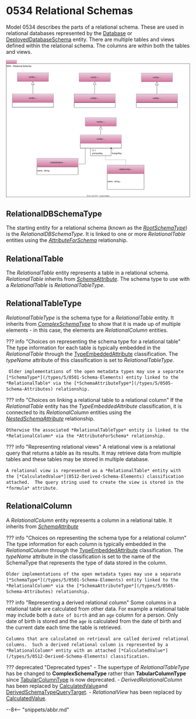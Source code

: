 <!-- SPDX-License-Identifier: CC-BY-4.0 -->
<!-- Copyright Contributors to the ODPi Egeria project. -->

# 0534 Relational Schemas

Model 0534 describes the parts of a relational schema. These are used in relational databases represented by the [Database](/types/2/0224-databases) or [DeployedDatabaseSchema](/types/2/0224-databases) entity. There are multiple tables and views defined within the relational schema.   The columns are within both the tables and views.

![UML](0534-Relational-Schemas.svg)

## RelationalDBSchemaType

The starting entity for a relational schema (known as the [*RootSchemaType*](/types/5/0530-Tabular-Schemas)) is the *RelationalDBSchemaType*.  It is linked to one or more *RelationalTable* entities using the [*AttributeForSchema*](/types/5/0505-Schema-Attributes) relationship.

## RelationalTable

The *RelationalTable* entity represents a table in a relational schema.  *RelationalTable* inherits from [*SchemaAttribute*](/types/5/0505-Schema-Attributes).  The schema type to use with a *RelationalTable* is *RelationalTableType*.

## RelationalTableType

*RelationalTableType* is the schema type for a *RelationalTable* entity.  It inherits from [*ComplexSchemaType*](/types/5/Schema-Attributes) to show that it is made up of multiple elements - in this case, the elements are *RelationalColumn* entities.

??? info "Choices on representing the schema type for a relational table"
    The type information for each table is typically embedded in the *RelationalTable* through the [TypeEmbeddedAttribute](/types/5/0505-Schema-Attributes) classification. The *typeName* attribute of this classification is set to *RelationalTableType*.

     Older implementations of the open metadata types may use a separate [*SchemaType*](/types/5/0501-Schema-Elements) entity linked to the *RelationalTable* via the [*SchemaAttributeType*](/types/5/0505-Schema-Attributes) relationship.

??? info "Choices on linking a relational table to a relational column"
    If the *RelationalTable* entity has the *TypeEmbeddedAttribute* classification, it is connected to its *RelationalColumn* entities using the [*NestedSchemaAttribute*](/types/5/0505-Schema-Attributes) relationship.

    Otherwise the associated *RelationalTableType* entity is linked to the *RelationalColumn* via the *AttributeForSchema* relationship.

??? info "Representing relational views"
    A relational view is a relational query that returns a table as its results.  It may retrieve data from multiple tables and these tables may be stored in multiple database.

    A relational view is represented as a *RelationalTable* entity with the [*CalculatedValue*](0512-Derived-Schema-Elements) classification attached.  The query string used to create the view is stored in the *formula* attribute.

## RelationalColumn

A *RelationalColumn* entity represents a column in a relational table.  It inherits from [*SchemaAttribute*](/types/5/0505-Schema-Attributes)

??? info "Choices on representing the schema type for a relational column"
    The type information for each column is typically embedded in the *RelationalColumn* through the [TypeEmbeddedAttribute](/types/5/0505-Schema-Attributes) classification.  The *typeName* attribute in the classification is set to the name of the SchemaType that represents the type of data stored in the column.

    Older implementations of the open metadata types may use a separate [*SchemaType*](/types/5/0501-Schema-Elements) entity linked to the *RelationalColumn* via the [*SchemaAttributeType*](/types/5/0505-Schema-Attributes) relationship.

??? info "Representing a derived relational column"
    Some columns in a relational table are calculated from other data.  For example a relational table may include both a `date of birth` and an `age` column for a person.  Only date of birth is stored and the `age` is calculated from the date of birth and the current date each time the table is retrieved.

    Columns that are calculated on retrieval are called derived relational columns.  Such a derived relational column is represented by a *RelationalColumn* entity with an attached [*CalculatedValue*](/types/5/0512-Derived-Schema-Elements) classification.

??? deprecated "Deprecated types"
     - The supertype of *RelationalTableType* has be changed to **ComplexSchemaType** rather than **TabularColumnType** since [TabularColumnType](/types/5/0530-Tabular-Schemas) is now deprecated.
     - *DerivedRelationalColumn* has been replaced by [CalculatedValue](/types/5/0512-Derived-Schema-Elements)and [DerivedSchemaTypeQueryTarget](/types/5/0512-Derived-Schema-Elements).
     - *RelationalView* has been replaced by [CalculatedValue](/types/5/0512-Derived-Schema-Elements).

--8<-- "snippets/abbr.md"